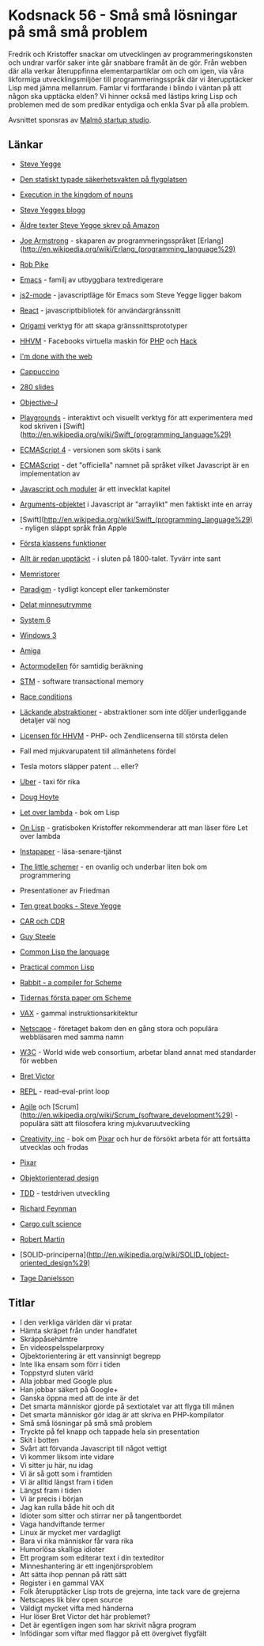 # Kodsnack 56 - Små små lösningar på små små problem #
Fredrik och Kristoffer snackar om utvecklingen av programmeringskonsten och undrar varför saker inte går snabbare framåt än de gör. Från webben där alla verkar återuppfinna elementarpartiklar om och om igen, via våra likformiga utvecklingsmiljöer till programmeringsspråk där vi återupptäcker Lisp med jämna mellanrum. Famlar vi fortfarande i blindo i väntan på att någon ska upptäcka elden? Vi hinner också med lästips kring Lisp och problemen med de som predikar entydiga och enkla Svar på alla problem.

Avsnittet sponsras av [Malmö startup studio](http://www.malmostartupstudio.se).

## Länkar ##
* [Steve Yegge](http://en.wikipedia.org/wiki/Steve_Yegge)
* [Den statiskt typade säkerhetsvakten på flygplatsen](http://steve-yegge.blogspot.se/2006/12/parabola.html)
* [Execution in the kingdom of nouns](http://steve-yegge.blogspot.se/2006/03/execution-in-kingdom-of-nouns.html)
* [Steve Yegges blogg](http://steve-yegge.blogspot.com)
* [Äldre texter Steve Yegge skrev på Amazon](https://sites.google.com/site/steveyegge2/blog-rants)
* [Joe Armstrong](http://joearms.github.io) - skaparen av programmeringsspråket [Erlang](http://en.wikipedia.org/wiki/Erlang_(programming_language%29)
* [Rob Pike](http://en.wikipedia.org/wiki/Rob_Pike)
* [Emacs](http://en.wikipedia.org/wiki/Emacs) - familj av utbyggbara textredigerare
* [js2-mode](https://code.google.com/p/js2-mode/) - javascriptläge för Emacs som Steve Yegge ligger bakom
* [React](http://facebook.github.io/react/) - javascriptbibliotek för användargränssnitt
* [Origami](http://facebook.github.io/origami/) verktyg för att skapa gränssnittsprototyper
* [HHVM](http://hhvm.com) - Facebooks virtuella maskin för [PHP](http://php.net/) och [Hack](http://hacklang.org/)
* [I'm done with the web](http://randyluecke.tumblr.com/post/45915323813/im-done-with-the-web)
* [Cappuccino](http://cappuccino.org/)
* [280 slides](https://chrome.google.com/webstore/detail/280-slides/jfgfmoonhalhgbpeoffnehkedjhgoeno)
* [Objective-J](http://en.wikipedia.org/wiki/Objective-J)
* [Playgrounds](https://developer.apple.com/library/prerelease/ios/recipes/xcode_help-source_editor/ExploringandEvaluatingSwiftCodeinaPlayground/ExploringandEvaluatingSwiftCodeinaPlayground.html) - interaktivt och visuellt verktyg för att experimentera med kod skriven i [Swift](http://en.wikipedia.org/wiki/Swift_(programming_language%29)
* [ECMAScript 4](http://en.wikipedia.org/wiki/ECMAScript_5#ECMAScript.2C_4th_Edition) - versionen som sköts i sank
* [ECMAScript](http://en.wikipedia.org/wiki/ECMAScript) - det "officiella" namnet på språket vilket Javascript är en implementation av
* [Javascript och moduler](http://addyosmani.com/writing-modular-js/) är ett invecklat kapitel
* [Arguments-objektet](https://developer.mozilla.org/en-US/docs/Web/JavaScript/Reference/Functions_and_function_scope/arguments) i Javascript är "arraylikt" men faktiskt inte en array
* [Swift](http://en.wikipedia.org/wiki/Swift_(programming_language%29) - nyligen släppt språk från Apple
* [Första klassens funktioner](http://en.wikipedia.org/wiki/First-class_function)
* [Allt är redan upptäckt](https://uk.answers.yahoo.com/question/index?qid=20071008093604AARl4Yg) - i sluten på 1800-talet. Tyvärr inte sant
* [Memristorer](http://en.wikipedia.org/wiki/Memristor)
* [Paradigm](http://en.wikipedia.org/wiki/Paradigm) - tydligt koncept eller tankemönster
* [Delat minnesutrymme](http://en.wikipedia.org/wiki/Shared_memory_architecture)
* [System 6](http://en.wikipedia.org/wiki/System_6)
* [Windows 3](http://en.wikipedia.org/wiki/Windows_3)
* [Amiga](http://en.wikipedia.org/wiki/Amiga)
* [Actormodellen](http://en.wikipedia.org/wiki/Actor_model) för samtidig beräkning
* [STM](http://en.wikipedia.org/wiki/Software_transactional_memory) - software transactional memory
* [Race conditions](http://en.wikipedia.org/wiki/Race_condition)
* [Läckande abstraktioner](http://en.wikipedia.org/wiki/Leaky_abstraction) - abstraktioner som inte döljer underliggande detaljer väl nog
* [Licensen för HHVM](https://github.com/facebook/hhvm#license) - PHP- och Zendlicenserna till största delen

* Fall med mjukvarupatent till allmänhetens fördel

* Tesla motors släpper patent … eller?

* [Uber](https://www.uber.com) - taxi för rika
* [Doug Hoyte](http://www.hcsw.org)
* [Let over lambda](http://www.letoverlambda.com) - bok om Lisp
* [On Lisp](http://www.paulgraham.com/onlisptext.htmlhttp://www.paulgraham.com/onlisptext.html) - gratisboken Kristoffer rekommenderar att man läser före Let over lambda
* [Instapaper](https://www.instapaper.com) - läsa-senare-tjänst
* [The little schemer](http://mitpress.mit.edu/books/little-schemer) - en ovanlig och underbar liten bok om programmering

* Presentationer av Friedman

* [Ten great books - Steve Yegge](https://sites.google.com/site/steveyegge2/ten-great-books)
* [CAR och CDR](http://en.wikipedia.org/wiki/CAR_and_CDR)
* [Guy Steele](http://en.wikipedia.org/wiki/Guy_L._Steele,_Jr.)
* [Common Lisp the language](http://www.cs.cmu.edu/Groups/AI/html/cltl/cltl2.html)
* [Practical common Lisp](http://www.gigamonkeys.com/book/)
* [Rabbit - a compiler for Scheme](http://repository.readscheme.org/ftp/papers/ai-lab-pubs/AITR-474.pdf)
* [Tidernas första paper om Scheme](http://repository.readscheme.org/ftp/papers/ai-lab-pubs/AIM-349.pdf)
* [VAX](http://en.wikipedia.org/wiki/Vax) - gammal instruktionsarkitektur
* [Netscape](http://en.wikipedia.org/wiki/Netscape) - företaget bakom den en gång stora och populära webbläsaren med samma namn
* [W3C](http://en.wikipedia.org/wiki/Netscape) - World wide web consortium, arbetar bland annat med standarder för webben
* [Bret Victor](http://worrydream.com)
* [REPL](http://en.wikipedia.org/wiki/Read–eval–print_loop) - read-eval-print loop
* [Agile](http://en.wikipedia.org/wiki/Agile_software_development) och [Scrum](http://en.wikipedia.org/wiki/Scrum_(software_development%29) - populära sätt att filosofera kring mjukvaruutveckling
* [Creativity, inc](http://hypercritical.co/2014/04/27/creativity-inc) - bok om [Pixar](http://en.wikipedia.org/wiki/Pixar) och hur de försökt arbeta för att fortsätta utvecklas och frodas
* [Pixar](http://en.wikipedia.org/wiki/Pixar)
* [Objektorienterad design](http://en.wikipedia.org/wiki/Object-oriented_design)
* [TDD](http://en.wikipedia.org/wiki/Test-driven_development) - testdriven utveckling
* [Richard Feynman](http://en.wikipedia.org/wiki/Richard_Feynman)
* [Cargo cult science](http://en.wikipedia.org/wiki/Cargo_cult_science)
* [Robert Martin](http://en.wikipedia.org/wiki/Robert_Cecil_Martin)
* [SOLID-principerna](http://en.wikipedia.org/wiki/SOLID_(object-oriented_design%29)
* [Tage Danielsson](http://sv.wikipedia.org/wiki/Tage_Danielsson)

## Titlar ##
* I den verkliga världen där vi pratar
* Hämta skräpet från under handfatet
* Skräppåsehämtre
* En videospelsspelarproxy
* Ojbektorientering är ett vansinnigt begrepp
* Inte lika ensam som förr i tiden
* Toppstyrd sluten värld
* Alla jobbar med Google plus
* Han jobbar säkert på Google+
* Ganska öppna med att de inte är det
* Det smarta människor gjorde på sextiotalet var att flyga till månen
* Det smarta människor gör idag är att skriva en PHP-kompilator
* Små små lösningar på små små problem
* Tryckte på fel knapp och tappade hela sin presentation
* Skit i botten
* Svårt att förvanda Javascript till något vettigt
* Vi kommer liksom inte vidare
* Vi sitter ju här, nu idag
* Vi är så gott som i framtiden
* Vi är alltid längst fram i tiden
* Längst fram i tiden
* Vi är precis i början
* Jag kan rulla både hit och dit
* Idioter som sitter och stirrar ner på tangentbordet
* Vaga handviftande termer
* Linux är mycket mer vardagligt
* Bara vi rika människor får vara rika
* Humorlösa skalliga idioter
* Ett program som editerar text i din texteditor
* Minneshantering är ett ingenjörsproblem
* Att sätta ihop pennan på rätt sätt
* Register i en gammal VAX
* Folk återupptäcker Lisp trots de grejerna, inte tack vare de grejerna
* Netscapes lik blev open source
* Väldigt mycket vifta med händerna
* Hur löser Bret Victor det här problemet?
* Det är egentligen ingen som har skrivit några program
* Infödingar som viftar med flaggor på ett övergivet flygfält